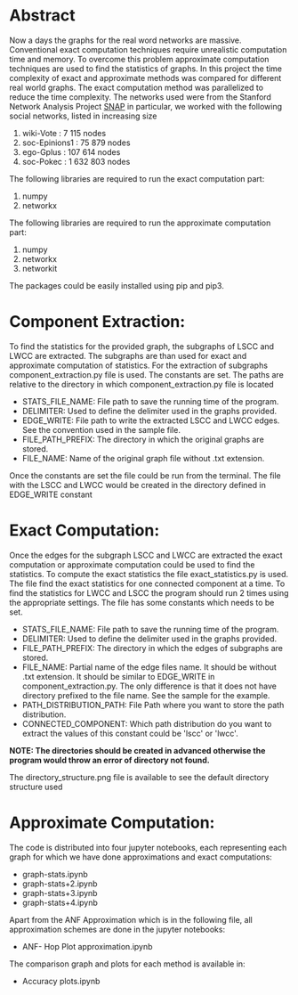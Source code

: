 
# Abstract

Now a days the graphs for the real word networks are massive. Conventional exact computation techniques require unrealistic computation time and memory. To overcome this problem approximate computation techniques are used to find the statistics of graphs. In this project the time complexity of exact and approximate methods was compared for different real world graphs. The exact computation method was parallelized to reduce the time complexity.
The networks used were from the Stanford Network Analysis Project [SNAP](http://snap.stanford.edu/data/index.html)
in particular, we worked with the following social networks, listed in increasing size

1. wiki-Vote : 7 115 nodes
2. soc-Epinions1 : 75 879 nodes
3. ego-Gplus : 107 614 nodes
4. soc-Pokec : 1 632 803 nodes

The following libraries are required to run the exact computation part:
1. numpy
2. networkx

The following libraries are required to run the approximate computation part:
1. numpy
2. networkx
3. networkit

The packages could be easily installed using pip and pip3.

# Component Extraction: 

To find the statistics for the provided graph, the subgraphs of LSCC and LWCC are extracted. The subgraphs are than used for exact and approximate computation of statistics.
For the extraction of subgraphs component_extraction.py file is used. The constants are set. The paths are relative to the directory in which component_extraction.py file is located


* STATS_FILE_NAME:	File path to save the running time of the program.
* DELIMITER:		Used to define the delimiter used in the graphs provided.
* EDGE_WRITE:		File path to write the extracted LSCC and LWCC edges. See the convention used in the sample file.
* FILE_PATH_PREFIX:	The directory in which the original graphs are stored.
* FILE_NAME:		Name of the original graph file without .txt extension.

Once the constants are set the file could be run from the terminal. The file with the LSCC and LWCC would be created in the directory defined in EDGE_WRITE constant

# Exact Computation:

Once the edges for the subgraph LSCC and LWCC are extracted the exact computation or approximate computation could be used to find the statistics.
To compute the exact statistics the file exact_statistics.py is used. The file find the exact statistics for one connected component at a time. To find the statistics for LWCC and LSCC the program should run 2 times using the appropriate settings. The file has some constants which needs to be set.

* STATS_FILE_NAME:	File path to save the running time of the program.
* DELIMITER:		Used to define the delimiter used in the graphs provided.
* FILE_PATH_PREFIX:	The directory in which the edges of subgraphs are stored.
* FILE_NAME:		Partial name of the edge files name. It should be without .txt extension. It should be similar to EDGE_WRITE in component_extraction.py. The only difference is that it does not have directory prefixed to the file name. See the sample for the example.
* PATH_DISTRIBUTION_PATH:	File Path where you want to store the path distribution.
* CONNECTED_COMPONENT:	Which path distribution do you want to extract the values of this constant could be 'lscc' or 'lwcc'.

**NOTE: The directories should be created in advanced otherwise the program would throw an error of directory not found.**

The directory_structure.png file is available to see the default directory structure used

# Approximate Computation:

The code is distributed into four jupyter notebooks, each representing each graph for which we have done approximations and exact computations:

* graph-stats.ipynb
* graph-stats+2.ipynb
* graph-stats+3.ipynb
* graph-stats+4.ipynb

Apart from the ANF Approximation which is in the following file, all approximation schemes are done in the jupyter notebooks:

* ANF- Hop Plot approximation.ipynb

The comparison graph and plots for each method is available in:

* Accuracy plots.ipynb

